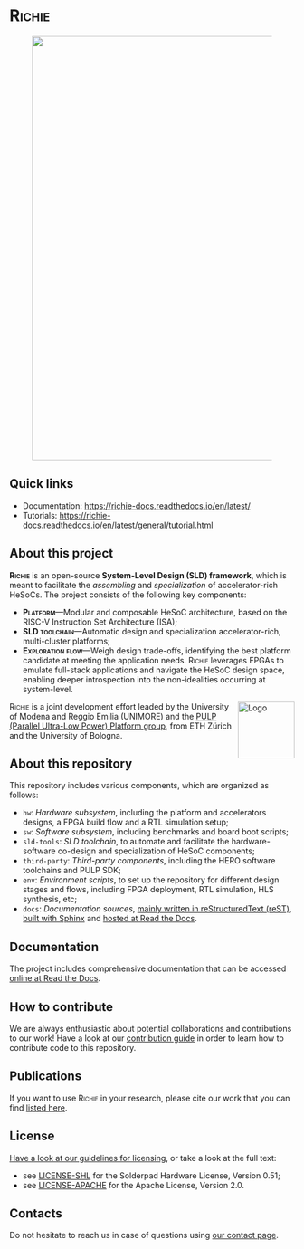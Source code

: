 # <span style="font-variant:small-caps;">Richie</span>

<figure>
  <p align="center">
  <img
  src="https://richie-docs.readthedocs.io/en/latest/_images/richie.png"
  width="750px"
  </p>
</figure>

## Quick links
- Documentation: https://richie-docs.readthedocs.io/en/latest/
- Tutorials: https://richie-docs.readthedocs.io/en/latest/general/tutorial.html

## About this project
<span style="font-variant:small-caps;">**Richie**</span> is an open-source **System-Level Design (SLD) framework**, which is meant to facilitate the _assembling_ and _specialization_ of accelerator-rich HeSoCs.
The project consists of the following key components:
- <span style="font-variant:small-caps;">**Platform**</span>—Modular and composable HeSoC architecture, based on the RISC-V Instruction Set Architecture (ISA);
- <span style="font-variant:small-caps;">**SLD toolchain**</span>—Automatic design and specialization accelerator-rich, multi-cluster platforms;
- <span style="font-variant:small-caps;">**Exploration flow**</span>—Weigh design trade-offs, identifying the best platform candidate at meeting the application needs. <span style="font-variant:small-caps;">Richie</span> leverages FPGAs to emulate full-stack applications and navigate the HeSoC design space, enabling deeper introspection into the non-idealities occurring at system-level.

<a href="https://pulp-platform.org">
<img src="https://richie-docs.readthedocs.io/en/latest/_images/pulp_logo_icon.svg" alt="Logo" width="100" align="right">
</a>

<span style="font-variant:small-caps;">Richie</span> is a joint development effort leaded by the University of Modena and Reggio Emilia (UNIMORE) and the [PULP (Parallel Ultra-Low Power) Platform group](https://pulp-platform.org/index.html), from ETH Zürich and the University of Bologna.

## About this repository
This repository includes various components, which are organized as follows:

- `hw`: _Hardware subsystem_, including the platform and accelerators designs, a FPGA build flow and a RTL simulation setup;
- `sw`: _Software subsystem_, including benchmarks and board boot scripts;
- `sld-tools`: _SLD toolchain_, to automate and facilitate the hardware-software co-design and specialization of HeSoC components;
- `third-party`: _Third-party components_, including the HERO software toolchains and PULP SDK;
- `env`: _Environment scripts_, to set up the repository for different design stages and flows, including FPGA deployment, RTL simulation, HLS synthesis, etc;
- `docs`: _Documentation sources_, [mainly written in reStructuredText (reST)](https://www.sphinx-doc.org/en/master/usage/restructuredtext/index.html), [built with Sphinx](https://www.sphinx-doc.org/en/master/) and [hosted at Read the Docs](https://about.readthedocs.com/).

## Documentation
The project includes comprehensive documentation that can be accessed [online at Read the Docs](https://richie-docs.readthedocs.io/en/latest/).

## How to contribute
We are always enthusiastic about potential collaborations and contributions to our work!
Have a look at our [contribution guide](https://richie-docs.readthedocs.io/en/latest/general/contributing.html) in order to learn how to contribute code to this repository.

## Publications
If you want to use <span style="font-variant:small-caps;">Richie</span> in your research, please cite our work that you can find [listed here](https://richie-docs.readthedocs.io/en/latest/publications/publications.html).

## License
[Have a look at our guidelines for licensing](https://richie-docs.readthedocs.io/en/latest/general/license.html), or take a look at the full text:
- see [LICENSE-SHL](LICENSE-SHL) for the Solderpad Hardware License, Version 0.51;
- see [LICENSE-APACHE](LICENSE-APACHE) for the Apache License, Version 2.0.

## Contacts
Do not hesitate to reach us in case of questions using [our contact page](https://richie-docs.readthedocs.io/en/latest/general/team.html).

